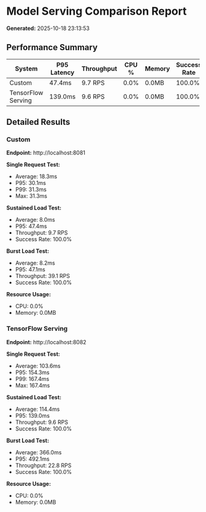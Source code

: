# Model Serving Comparison Report

**Generated:** 2025-10-18 23:13:53

## Performance Summary

| System | P95 Latency | Throughput | CPU % | Memory | Success Rate |
|--------|-------------|------------|-------|--------|-------------|
| Custom | 47.4ms | 9.7 RPS | 0.0% | 0.0MB | 100.0% |
| TensorFlow Serving | 139.0ms | 9.6 RPS | 0.0% | 0.0MB | 100.0% |

## Detailed Results

### Custom

**Endpoint:** http://localhost:8081

**Single Request Test:**
- Average: 18.3ms
- P95: 30.1ms
- P99: 31.3ms
- Max: 31.3ms

**Sustained Load Test:**
- Average: 8.0ms
- P95: 47.4ms
- Throughput: 9.7 RPS
- Success Rate: 100.0%

**Burst Load Test:**
- Average: 8.2ms
- P95: 47.1ms
- Throughput: 39.1 RPS
- Success Rate: 100.0%

**Resource Usage:**
- CPU: 0.0%
- Memory: 0.0MB

### TensorFlow Serving

**Endpoint:** http://localhost:8082

**Single Request Test:**
- Average: 103.6ms
- P95: 154.3ms
- P99: 167.4ms
- Max: 167.4ms

**Sustained Load Test:**
- Average: 114.4ms
- P95: 139.0ms
- Throughput: 9.6 RPS
- Success Rate: 100.0%

**Burst Load Test:**
- Average: 366.0ms
- P95: 492.1ms
- Throughput: 22.8 RPS
- Success Rate: 100.0%

**Resource Usage:**
- CPU: 0.0%
- Memory: 0.0MB


